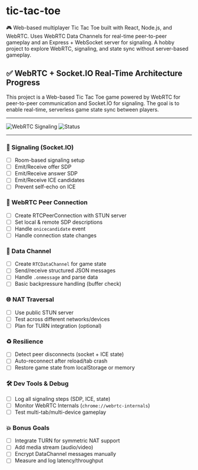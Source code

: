# tic-tac-toe

🎮 Web-based multiplayer Tic Tac Toe built with React, Node.js, and WebRTC. Uses WebRTC Data Channels for real-time peer-to-peer gameplay and an Express + WebSocket server for signaling. A hobby project to explore WebRTC, signaling, and state sync without server-based gameplay.

## ✅ WebRTC + Socket.IO Real-Time Architecture Progress

This project is a Web-based Tic Tac Toe game powered by WebRTC for peer-to-peer communication and Socket.IO for signaling. The goal is to enable real-time, serverless game state sync between players.

---

![WebRTC Signaling](https://img.shields.io/badge/WebRTC-Socket.IO%20Signaling-blue)
![Status](https://img.shields.io/badge/Project%20Status-Work%20in%20Progress-yellow)

---

### 📡 Signaling (Socket.IO)

- [ ] Room-based signaling setup
- [ ] Emit/Receive offer SDP
- [ ] Emit/Receive answer SDP
- [ ] Emit/Receive ICE candidates
- [ ] Prevent self-echo on ICE

### 🔌 WebRTC Peer Connection

- [ ] Create RTCPeerConnection with STUN server
- [ ] Set local & remote SDP descriptions
- [ ] Handle `onicecandidate` event
- [ ] Handle connection state changes

### 📶 Data Channel

- [ ] Create `RTCDataChannel` for game state
- [ ] Send/receive structured JSON messages
- [ ] Handle `.onmessage` and parse data
- [ ] Basic backpressure handling (buffer check)

### 🌐 NAT Traversal

- [ ] Use public STUN server
- [ ] Test across different networks/devices
- [ ] Plan for TURN integration (optional)

### ♻️ Resilience

- [ ] Detect peer disconnects (socket + ICE state)
- [ ] Auto-reconnect after reload/tab crash
- [ ] Restore game state from localStorage or memory

### 🛠️ Dev Tools & Debug

- [ ] Log all signaling steps (SDP, ICE, state)
- [ ] Monitor WebRTC Internals (`chrome://webrtc-internals`)
- [ ] Test multi-tab/multi-device gameplay

### 💥 Bonus Goals

- [ ] Integrate TURN for symmetric NAT support
- [ ] Add media stream (audio/video)
- [ ] Encrypt DataChannel messages manually
- [ ] Measure and log latency/throughput
